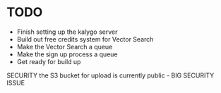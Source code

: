 # TODO

- Finish setting up the kalygo server
- Build out free credits system for Vector Search
- Make the Vector Search a queue
- Make the sign up process a queue
- Get ready for build up


SECURITY the S3 bucket for upload is currently public -  BIG SECURITY ISSUE